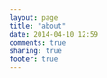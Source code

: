 ```yaml
---
layout: page
title: "about"
date: 2014-04-10 12:59
comments: true
sharing: true
footer: true
---
```

